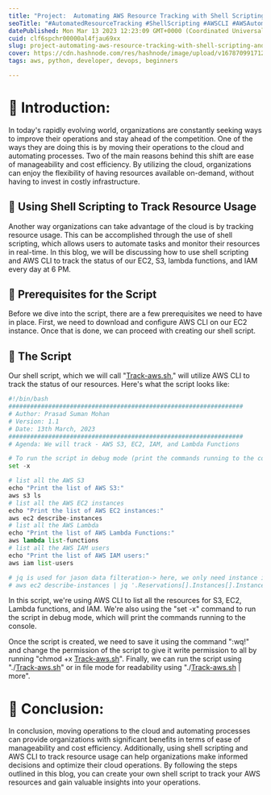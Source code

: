 ```yaml
---
title: "Project:  Automating AWS Resource Tracking with Shell Scripting and AWS CLI"
seoTitle: "#AutomatedResourceTracking #ShellScripting #AWSCLI #AWSAutomation #Clo"
datePublished: Mon Mar 13 2023 12:23:09 GMT+0000 (Coordinated Universal Time)
cuid: clf6spchr00000al4fjau69xx
slug: project-automating-aws-resource-tracking-with-shell-scripting-and-aws-cli
cover: https://cdn.hashnode.com/res/hashnode/image/upload/v1678709917124/7081d924-ecff-47a7-b6c6-8e4301824d85.jpeg
tags: aws, python, developer, devops, beginners

---
```


# **📍 Introduction:**

In today's rapidly evolving world, organizations are constantly seeking ways to improve their operations and stay ahead of the competition. One of the ways they are doing this is by moving their operations to the cloud and automating processes. Two of the main reasons behind this shift are ease of manageability and cost efficiency. By utilizing the cloud, organizations can enjoy the flexibility of having resources available on-demand, without having to invest in costly infrastructure.

## **🔹** Using Shell Scripting to Track Resource Usage

Another way organizations can take advantage of the cloud is by tracking resource usage. This can be accomplished through the use of shell scripting, which allows users to automate tasks and monitor their resources in real-time. In this blog, we will be discussing how to use shell scripting and AWS CLI to track the status of our EC2, S3, lambda functions, and IAM every day at 6 PM.

## **🔹** Prerequisites for the Script

Before we dive into the script, there are a few prerequisites we need to have in place. First, we need to download and configure AWS CLI on our EC2 instance. Once that is done, we can proceed with creating our shell script.

## **🔹** The Script

Our shell script, which we will call "[Track-aws.sh](http://Track-aws.sh)," will utilize AWS CLI to track the status of our resources. Here's what the script looks like:

```python
#!/bin/bash
#################################################################
# Author: Prasad Suman Mohan
# Version: 1.1
# Date: 13th March, 2023
#################################################################
# Agenda: We will track - AWS S3, EC2, IAM, and Lambda Functions

# To run the script in debug mode (print the commands running to the console) 
set -x 

# list all the AWS S3
echo "Print the list of AWS S3:"
aws s3 ls
# list all the AWS EC2 instances
echo "Print the list of AWS EC2 instances:"
aws ec2 describe-instances
# list all the AWS Lambda
echo "Print the list of AWS Lambda Functions:"
aws lambda list-functions
# list all the AWS IAM users
echo "Print the list of AWS IAM users:"
aws iam list-users

# jq is used for jason data filteration-> here, we only need instance id hence we filtered out the things
# aws ec2 describe-instances | jq '.Reservations[].Instances[].InstanceId'
```

In this script, we're using AWS CLI to list all the resources for S3, EC2, Lambda functions, and IAM. We're also using the "set -x" command to run the script in debug mode, which will print the commands running to the console.

Once the script is created, we need to save it using the command ":wq!" and change the permission of the script to give it write permission to all by running "chmod +x [Track-aws.sh](http://Track-aws.sh)". Finally, we can run the script using "./[Track-aws.sh](http://Track-aws.sh)" or in file mode for readability using "./[Track-aws.sh](http://Track-aws.sh) | more".

# **📍 Conclusion:**

In conclusion, moving operations to the cloud and automating processes can provide organizations with significant benefits in terms of ease of manageability and cost efficiency. Additionally, using shell scripting and AWS CLI to track resource usage can help organizations make informed decisions and optimize their cloud operations. By following the steps outlined in this blog, you can create your own shell script to track your AWS resources and gain valuable insights into your operations.